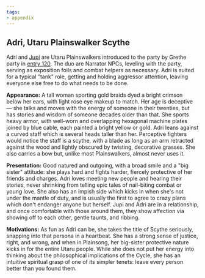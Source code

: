 ```yaml
---
tags:
- appendix
---
```


## Adri, Utaru Plainswalker Scythe

Adri and [Jupi](845-jupi.md) are Utaru Plainswalkers introduced to the party by Grethe party in [entry 120](120-jupi-adri.md).
The duo are Narrator NPCs, leveling with the party, serving as exposition foils and combat helpers as necessary.
Adri is suited for a typical "tank" role, getting and holding aggressor attention, leaving everyone else free to do what needs to be done.

**Appearance:**
A tall woman sporting gold braids dyed a bright crimson below her ears, with light rose eye makeup to match.
Her age is deceptive — she talks and moves with the energy of someone in their twenties, but has stories and wisdom of someone decades older than that. 
She sports heavy armor, with well-worn and overlapping hexagonal machine plates joined by blue cable, each painted a bright yellow or gold.
Adri leans against a curved staff which is several heads taller than her.
Perceptive fighters would notice the staff is a scythe, with a blade as long as an arm retracted against the wood and lightly obscured by twisting, decorative grasses.
She also carries a bow but, unlike most Plainswalkers, almost never uses it.

**Presentation:**
Good natured and outgoing, with a broad smile and a "big sister" attitude: she plays hard and fights harder, fiercely protective of her friends and charges.
Adri loves meeting new people and hearing their stories, never shrinking from telling epic tales of nail-biting combat or young love.
She also has an impish side which kicks in when she's not under the mantle of duty, and is usually the first to agree to crazy plans which don't endanger anyone but herself.
Jupi and Adri are in a relationship, and once comfortable with those around them, they show affection via showing off to each other, gentle taunts, and ribbing.

**Motivations:**
As fun as Adri can be, she takes the title of Scythe seriously, snapping into that persona in a heartbeat.
She has a strong sense of justice, right, and wrong, and when in Plainsong, her big-sister protective nature kicks in for the entire Utaru people.
While she does not put her energy into thinking about the philosophical implications of the Cycle, she has an intuitive spiritual grasp of one of its simpler tenets: leave every person better than you found them.
